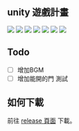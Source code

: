## unity 遊戲計畫
<a href="https://github.com/jamer56/gameproject"><img src="https://img.shields.io/github/last-commit/jamer56/gameproject?label=%E4%B8%8A%E6%AC%A1%E6%9B%B4%E6%96%B0%E6%97%A5%E6%9C%9F"></a>
<a href="https://github.com/jamer56/gameproject"><img src="https://img.shields.io/github/v/release/jamer56/gameproject?label=%E6%9C%80%E6%96%B0%E7%99%BC%E5%B8%83%E7%89%88%E6%9C%AC"></a>
<a href="https://github.com/jamer56/gameproject"><img src="https://img.shields.io/github/release-date/jamer56/gameproject?label=%E7%99%BC%E5%B8%83%E6%97%A5%E6%9C%9F"></a>
<a href="https://github.com/jamer56/gameproject"><img src="https://img.shields.io/github/v/release/jamer56/gameproject?include_prereleases&label=%E6%9C%80%E6%96%B0%28%E9%A0%90%29%E7%99%BC%E5%B8%83%E7%89%88%E6%9C%AC"></a>
<a href="https://github.com/jamer56/gameproject"><img src="https://img.shields.io/github/release-date-pre/jamer56/gameproject?label=%E9%A0%90%E7%99%BC%E5%B8%83%E6%97%A5%E6%9C%9F"></a>
<a href="https://github.com/jamer56/gameproject"><!--<img src="https://travis-ci.com/jamer56/gameproject.svg?branch=master">--></a>
<a href="https://github.com/jamer56/gameproject"><img src="https://img.shields.io/github/repo-size/jamer56/gameproject?label=%E5%B0%88%E6%A1%88%E5%A4%A7%E5%B0%8F"></a>
<a href="https://github.com/jamer56/gameproject"><img src="https://img.shields.io/github/languages/code-size/jamer56/gameproject?label=%E4%BB%A3%E7%A2%BC%E5%A4%A7%E5%B0%8F"></a>

## Todo
- [ ] 增加BGM
- [ ] 增加能開的門 測試

## 如何下載
前往 [release 頁面](https://github.com/jamer56/gameproject/releases) 下載。
